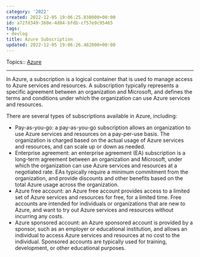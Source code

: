 ```yaml
---
category: '2022'
created: 2022-12-05 19:06:25.838000+00:00
id: a72fd349-360e-4d84-bfdb-cf57e9c95465
tags:
- devlog
title: Azure Subscription
updated: 2022-12-05 19:06:26.482000+00:00
---
```

   
Topics:: [Azure](../devlog/Azure.md)   
   
   
---   
   
In Azure, a subscription is a logical container that is used to manage access to Azure services and resources. A subscription typically represents a specific agreement between an organization and Microsoft, and defines the terms and conditions under which the organization can use Azure services and resources.   
   
There are several types of subscriptions available in Azure, including:   
   
   
-   Pay-as-you-go: a pay-as-you-go subscription allows an organization to use Azure services and resources on a pay-per-use basis. The organization is charged based on the actual usage of Azure services and resources, and can scale up or down as needed.   
-   Enterprise agreement: an enterprise agreement (EA) subscription is a long-term agreement between an organization and Microsoft, under which the organization can use Azure services and resources at a negotiated rate. EAs typically require a minimum commitment from the organization, and provide discounts and other benefits based on the total Azure usage across the organization.   
-   Azure free account: an Azure free account provides access to a limited set of Azure services and resources for free, for a limited time. Free accounts are intended for individuals or organizations that are new to Azure, and want to try out Azure services and resources without incurring any costs.   
-   Azure sponsored account: an Azure sponsored account is provided by a sponsor, such as an employer or educational institution, and allows an individual to access Azure services and resources at no cost to the individual. Sponsored accounts are typically used for training, development, or other educational purposes.